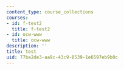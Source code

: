 ```yaml
---
content_type: course_collections
courses:
- id: f-test2
  title: f-test2
- id: ocw-www
  title: ocw-www
description: ''
title: test
uid: 77ba2de3-aa9c-43c9-8539-1e6597eb9b0c
---
```

